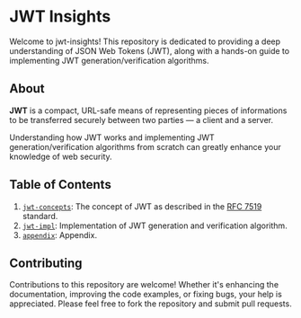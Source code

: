 # JWT Insights
Welcome to jwt-insights! This repository is dedicated to providing a deep understanding of JSON Web Tokens (JWT), along with a hands-on guide to implementing JWT generation/verification algorithms.

## About
**JWT** is a compact, URL-safe means of representing pieces of informations to be transferred securely between two parties — a client and a server.

Understanding how JWT works and implementing JWT generation/verification algorithms from scratch can greatly enhance your knowledge of web security. 

## Table of Contents
1. [`jwt-concepts`](./jwt-concepts): The concept of JWT as described in the [RFC 7519](https://datatracker.ietf.org/doc/html/rfc7519) standard.
2. [`jwt-impl`](./jwt-impl): Implementation of JWT generation and verification algorithm.
3. [`appendix`](./appendix): Appendix.

## Contributing
Contributions to this repository are welcome! Whether it's enhancing the documentation, improving the code examples, or fixing bugs, your help is appreciated. Please feel free to fork the repository and submit pull requests.